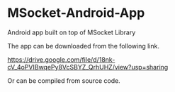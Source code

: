 # MSocket-Android-App
Android app built on top of MSocket Library

The app can be downloaded from the following link.

https://drive.google.com/file/d/18nk-cV_4oPVIBwqePy8VcSBYZ_QrhUHZ/view?usp=sharing

Or can be compiled from source code.



